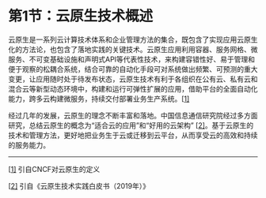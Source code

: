 # 第1节：云原生技术概述

云原生是一系列云计算技术体系和企业管理方法的集合，既包含了实现应用云原生化的方法论，也包含了落地实践的关键技术。云原生应用利用容器、服务网格、微服务、不可变基础设施和声明式API等代表性技术，来构建容错性好、易于管理和便于观察的松耦合系统，结合可靠的自动化手段可对系统做出频繁、可预测的重大变更，让应用随时处于待发布状态，云原生技术有利于各组织在公有云、私有云和混合云等新型动态环境中，构建和运行可弹性扩展的应用，借助平台的全面自动化能力，跨多云构建微服务，持续交付部署业务生产系统。[[1\]](#_ftn1)

经过几年的发展，云原生的理念不断丰富和落地。中国信息通信研究院经过多方面研究，总结云原生的概念为“适合云的应用”和“好用的云架构” [[2\]](#_ftn2)。基于云原生的技术和管理方法，更好地把业务生于云或迁移到云平台，从而享受云的高效和持续的服务能力。



------

[[1\]](#_ftnref1) 引自CNCF对云原生的定义

[[2\]](#_ftnref2) 引自《云原生技术实践白皮书（2019年）》